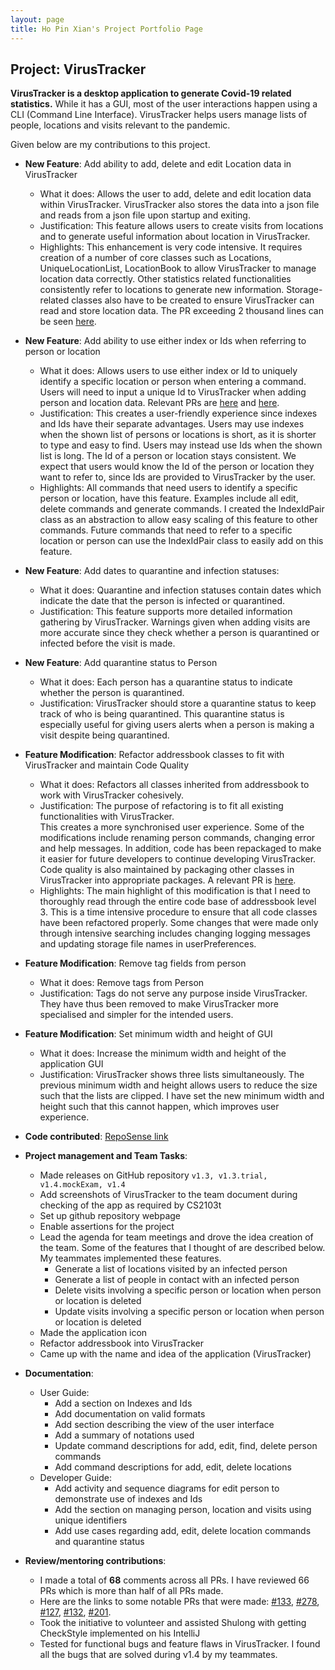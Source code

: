 ```yaml
---
layout: page
title: Ho Pin Xian's Project Portfolio Page
---
```


## Project: VirusTracker

**VirusTracker is a desktop application to generate Covid-19 related statistics.**
While it has a GUI, most of the user interactions happen using a CLI (Command Line Interface).
VirusTracker helps users manage lists of people, locations and visits relevant to the pandemic.

Given below are my contributions to this project.

* **New Feature**: Add ability to add, delete and edit Location data in VirusTracker
  * What it does: Allows the user to add, delete and edit location data within VirusTracker.
  VirusTracker also stores the data into a json file and reads from a json file upon startup and exiting.
  * Justification: This feature allows users to create visits from locations and to generate useful information about location in VirusTracker.
  * Highlights: This enhancement is very code intensive. It requires creation of a number of core classes such as
  Locations, UniqueLocationList, LocationBook to allow VirusTracker to manage location data correctly.
  Other statistics related functionalities consistently refer to locations to generate new information.
  Storage-related classes also have to be created to ensure VirusTracker can read and store location data.
  The PR exceeding 2 thousand  lines can be seen [here](https://github.com/AY2021S1-CS2103T-T13-1/tp/pull/69).

* **New Feature**: Add ability to use either index or Ids when referring to person or location
  * What it does: Allows users to use either index or Id to uniquely identify a specific location or person when entering a command.
  Users will need to input a unique Id to VirusTracker when adding person and location data. Relevant PRs are
  [here](https://github.com/AY2021S1-CS2103T-T13-1/tp/pull/168) and [here](https://github.com/AY2021S1-CS2103T-T13-1/tp/pull/206).
  * Justification: This creates a user-friendly experience since indexes and Ids have their separate advantages.
  Users may use indexes when the shown list of persons or locations is short, as it is shorter to type and easy to find.
  Users may instead use Ids when the shown list is long. The Id of a person or location stays consistent. We expect
  that users would know the Id of the person or location they want to refer to, since Ids are provided to VirusTracker by the user.
  * Highlights: All commands that need users to identify a specific person or location, have this feature.
  Examples include all edit, delete commands and generate commands. I created the IndexIdPair class as an abstraction
  to allow easy scaling of this feature to other commands. Future commands that need to refer to a specific location or
  person can use the IndexIdPair class to easily add on this feature. 

* **New Feature**: Add dates to quarantine and infection statuses:
  * What it does: Quarantine and infection statuses contain dates which indicate the date that the person is infected or quarantined.
  * Justification: This feature supports more detailed information gathering by VirusTracker. Warnings given when adding visits
  are more accurate since they check whether a person is quarantined or infected before the visit is made.

* **New Feature**: Add quarantine status to Person
  * What it does: Each person has a quarantine status to indicate whether the person is quarantined.
  * Justification: VirusTracker should store a quarantine status to keep track of who is being quarantined.
  This quarantine status is especially useful for giving users alerts when a person is making a visit despite being quarantined.
  
* **Feature Modification**: Refactor addressbook classes to fit with VirusTracker and maintain Code Quality
  * What it does: Refactors all classes inherited from addressbook to work with VirusTracker cohesively.
  * Justification: The purpose of refactoring is to fit all existing functionalities with VirusTracker.  
  This creates a more synchronised user experience. Some of the modifications include renaming person commands,
  changing error and help messages. In addition, code has been repackaged to make it easier for future developers to
  continue developing VirusTracker. Code quality is also maintained by packaging other classes in VirusTracker into appropriate packages.
  A relevant PR is [here](https://github.com/AY2021S1-CS2103T-T13-1/tp/pull/139).
  * Highlights: The main highlight of this modification is that I need to thoroughly read through the entire code base
  of addressbook level 3. This is a time intensive procedure to ensure that all code classes have been refactored properly.
  Some changes that were made only through intensive searching includes changing logging messages and updating 
  storage file names in userPreferences.
  
  <div style="page-break-after: always;"></div>
  
* **Feature Modification**: Remove tag fields from person
  * What it does: Remove tags from Person
  * Justification: Tags do not serve any purpose inside VirusTracker. They have thus been removed to make VirusTracker
  more specialised and simpler for the intended users.
  
* **Feature Modification**: Set minimum width and height of GUI
  * What it does: Increase the minimum width and height of the application GUI
  * Justification: VirusTracker shows three lists simultaneously. The previous minimum width and height allows users to reduce
  the size such that the lists are clipped. I have set the new minimum width and height such that this cannot happen, which
  improves user experience.
  
* **Code contributed**: [RepoSense link](https://nus-cs2103-ay2021s1.github.io/tp-dashboard/#breakdown=true&search=hopinxian&sort=groupTitle&sortWithin=title&since=2020-08-14&timeframe=commit&mergegroup=&groupSelect=groupByRepos&checkedFileTypes=docs~functional-code~test-code~other&tabOpen=true&tabType=authorship&tabAuthor=hopinxian&tabRepo=AY2021S1-CS2103T-T13-1%2Ftp%5Bmaster%5D&authorshipIsMergeGroup=false&authorshipFileTypes=docs~functional-code~test-code~other)

* **Project management and Team Tasks**:
  * Made releases on GitHub repository `v1.3, v1.3.trial, v1.4.mockExam, v1.4`
  * Add screenshots of VirusTracker to the team document during checking of the app as required by CS2103t
  * Set up github repository webpage
  * Enable assertions for the project
  * Lead the agenda for team meetings and drove the idea creation of the team. Some of the features that I thought of are described below.
    My teammates implemented these features.
    * Generate a list of locations visited by an infected person
    * Generate a list of people in contact with an infected person
    * Delete visits involving a specific person or location when person or location is deleted
    * Update visits involving a specific person or location when person or location is deleted
  * Made the application icon
  * Refactor addressbook into VirusTracker
  * Came up with the name and idea of the application (VirusTracker)

* **Documentation**:
  * User Guide: 
    * Add a section on Indexes and Ids
    * Add documentation on valid formats
    * Add section describing the view of the user interface
    * Add a summary of notations used
    * Update command descriptions for add, edit, find, delete person commands
    * Add command descriptions for add, edit, delete locations
  * Developer Guide:
    * Add activity and sequence diagrams for edit person to demonstrate use of indexes and Ids
    * Add the section on managing person, location and visits using unique identifiers
    * Add use cases regarding add, edit, delete location commands and quarantine status 
* **Review/mentoring contributions**:  
   * I made a total of **68** comments across all PRs. I have reviewed 66 PRs which is more than half of all PRs made. 
   * Here are the links to some notable PRs that were made: [\#133](https://github.com/AY2021S1-CS2103T-T13-1/tp/pull/133), [\#278](https://github.com/AY2021S1-CS2103T-T13-1/tp/pull/278),
     [\#127](https://github.com/AY2021S1-CS2103T-T13-1/tp/pull/127), [\#132](https://github.com/AY2021S1-CS2103T-T13-1/tp/pull/132), 
     [\#201](https://github.com/AY2021S1-CS2103T-T13-1/tp/pull/201). 
   * Took the initiative to volunteer and assisted Shulong with getting CheckStyle implemented on his IntelliJ
   * Tested for functional bugs and feature flaws in VirusTracker. I found all the bugs that are solved during v1.4 by my teammates.
